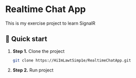 # Realtime Chat App

This is my exercise project to learn SignalR

## 🚀 Quick start

1.  **Step 1.**
    Clone the project
    ```sh
    git clone https://HiImLawtSimp1e/RealtimeChatApp.git
    ```
1.  **Step 2.**
    Run project
